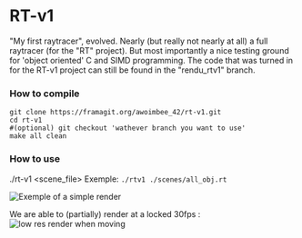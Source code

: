 # RT-v1
"My first raytracer", evolved.
Nearly (but really not nearly at all) a full raytracer (for the "RT" project). But most importantly a nice testing ground for 'object oriented' C and SIMD programming.
The code that was turned in for the RT-v1 project can still be found in the "rendu_rtv1" branch.

### How to compile
```
git clone https://framagit.org/awoimbee_42/rt-v1.git
cd rt-v1
#(optional) git checkout 'wathever branch you want to use'
make all clean
```

### How to use
./rt-v1 <scene_file>
Exemple:
`./rtv1 ./scenes/all_obj.rt`

![Exemple of a simple render](https://i.imgur.com/uMlxKmu.png)

We are able to (partially) render at a locked 30fps :
![low res render when moving](https://i.imgur.com/B1Bed8M.png) 